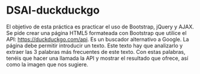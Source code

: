 # DSAI-duckduckgo
El objetivo de esta práctica es practicar el uso de Bootstrap, jQuery y AJAX. 
Se pide crear una página HTML5 formateada con Bootstrap que utilice el API: https://duckduckgo.com/api. 
Es un buscador alternativo a Google. La página debe permitir introducir un texto. 
Este texto hay que analizarlo y extraer las 3 palabras más frecuentes de este texto. 
Con estas palabras, tenéis que hacer una llamada la API y mostrar el resultado que ofrece, así como la imagen que nos sugiere.
